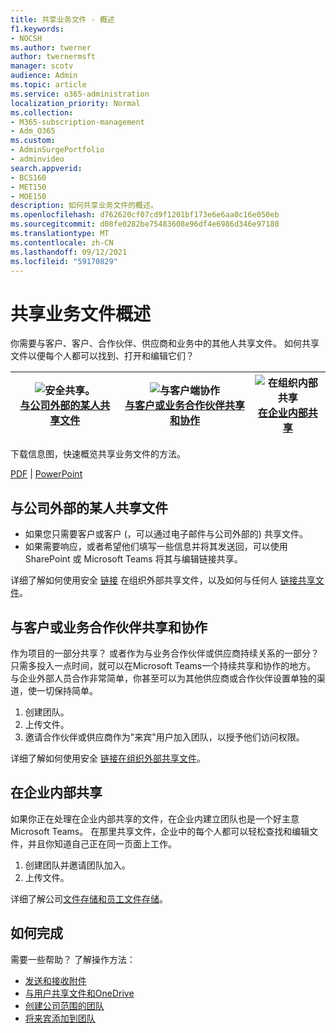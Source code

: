 ```yaml
---
title: 共享业务文件 - 概述
f1.keywords:
- NOCSH
ms.author: twerner
author: twernermsft
manager: scotv
audience: Admin
ms.topic: article
ms.service: o365-administration
localization_priority: Normal
ms.collection:
- M365-subscription-management
- Adm_O365
ms.custom:
- AdminSurgePortfolio
- adminvideo
search.appverid:
- BCS160
- MET150
- MOE150
description: 如何共享业务文件的概述。
ms.openlocfilehash: d762620cf07cd9f1201bf173e6e6aa0c16e050eb
ms.sourcegitcommit: d08fe0282be75483608e96df4e6986d346e97180
ms.translationtype: MT
ms.contentlocale: zh-CN
ms.lasthandoff: 09/12/2021
ms.locfileid: "59170829"
---
```

# <a name="overview-of-sharing-business-files"></a>共享业务文件概述

你需要与客户、客户、合作伙伴、供应商和业务中的其他人共享文件。 如何共享文件以便每个人都可以找到、打开和编辑它们？

|![安全共享。](../media/securely-share-file.png)<br/>[与公司外部的某人共享文件](#share-a-file-with-someone-outside-of-your-company)|![与客户端协作](../media/share-and-collab-with-partner.png) <br/>[与客户或业务合作伙伴共享和协作](#share-and-collaborate-with-a-client-or-business-partner) | ![在组织内部共享](../media/share-inside-your-org.png) <br/>[在企业内部共享](#share-inside-your-business) |
|--|--|--|

下载信息图，快速概览共享业务文件的方法。 

[PDF](https://go.microsoft.com/fwlink/?linkid=2079435)  | [PowerPoint](https://go.microsoft.com/fwlink/?linkid=2079438)

## <a name="share-a-file-with-someone-outside-of-your-company"></a>与公司外部的某人共享文件

- 如果您只需要客户或客户 (，可以通过电子邮件与公司外部的) 共享文件。
- 如果需要响应，或者希望他们填写一些信息并将其发送回，可以使用 SharePoint 或 Microsoft Teams 将其与编辑链接共享。

详细了解如何使用安全 [链接](securely-share-files-externally.md) 在组织外部共享文件，以及如何与任何人 [链接共享文件](share-files-externally.md)。

## <a name="share-and-collaborate-with-a-client-or-business-partner"></a>与客户或业务合作伙伴共享和协作

作为项目的一部分共享？ 或者作为与业务合作伙伴或供应商持续关系的一部分？ 只需多投入一点时间，就可以在Microsoft Teams一个持续共享和协作的地方。 与企业外部人员合作非常简单，你甚至可以为其他供应商或合作伙伴设置单独的渠道，使一切保持简单。

1. 创建团队。
1. 上传文件。
1. 邀请合作伙伴或供应商作为"来宾"用户加入团队，以授予他们访问权限。

详细了解如何使用安全 [链接在组织外部共享文件](securely-share-files-externally.md)。

## <a name="share-inside-your-business"></a>在企业内部共享

如果你正在处理在企业内部共享的文件，在企业内建立团队也是一个好主意Microsoft Teams。 在那里共享文件，企业中的每个人都可以轻松查找和编辑文件，并且你知道自己正在同一页面上工作。

1. 创建团队并邀请团队加入。
1. 上传文件。

详细了解公司[文件存储和](files-to-sharepoint.md)[员工文件存储](files-to-onedrive.md)。

## <a name="how-to-get-it-done"></a>如何完成

需要一些帮助？ 了解操作方法：

- [发送和接收附件](https://support.microsoft.com/office/sending-and-receiving-attachments-d32cd5ad-c7c5-49df-814d-4c17a5d3beb0)
- [与用户共享文件和OneDrive](https://support.microsoft.com/office/share-files-and-folders-with-microsoft-365-business-72f26d6c-bf9e-432c-8b96-e3c2437f5b65)
- [创建公司范围的团队](org-wide-team.md)
- [将来宾添加到团队](https://support.microsoft.com/office/add-guests-to-a-team-in-teams-fccb4fa6-f864-4508-bdde-256e7384a14f)
